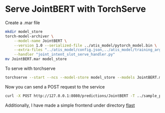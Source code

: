 # Serve JointBERT with TorchServe

Create a .mar file
```bash
mkdir model_store
torch-model-archiver \
    --model-name JointBERT \
    --version 1.0 --serialized-file ../atis_model/pytorch_model.bin \
    --extra-files "../atis_model/config.json,../atis_model/training_args.bin,../data/atis/intent_label.txt,../data/atis/slot_label.txt,../atis_model/special_tokens_map.json,../atis_model/tokenizer_config.json,../atis_model/vocab.txt" \
    --handler "joint_intent_slot_serve_handler.py"
mv JointBERT.mar model_store
```

To serve with torchserve
```bash
torchserve --start --ncs --model-store model_store --models JointBERT.mar
```

Now you can send a POST request to the service
```bash
curl -X POST http://127.0.0.1:8080/predictions/JointBERT -T ../sample_pred_in.txt
```

Additionally, I have made a simple frontend under directory [flast](/flask)
